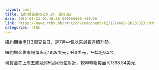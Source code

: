 ```yaml
---
layout: post
title: 紐約期金高收近0.2%　連升3日
date: 2023-08-23 06:48:28.000000000 +08:00
link: https://news.rthk.hk/rthk/ch/component/k2/1714689-20230823.htm
categories: rthk
---
```


紐約期金連升3個交易日，是7月中旬以來最長連續升勢。

紐約期金收市報每盎司1926美元，升3美元，升幅近0.2%。

現貨金在上周五觸及的5個月低位附近，較早時報每盎司1898.54美元。
